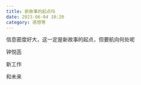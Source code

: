 ```yaml
---
title: 新故事的起点吗
date: 2023-06-04 10:20
category: 感想等
---
```


信息密度好大，这一定是新故事的起点，但要航向何处呢

<!--more-->

钟悦菡

新工作

和未来